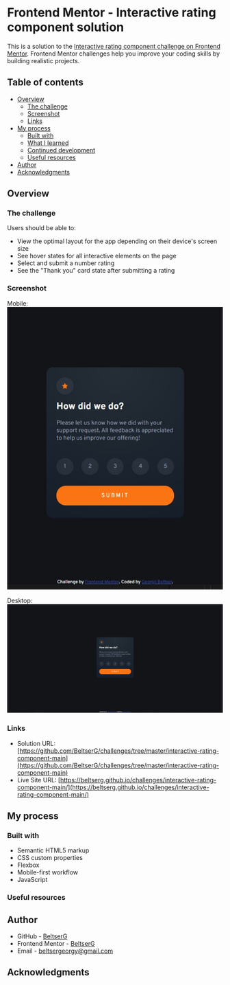 # Frontend Mentor - Interactive rating component solution

This is a solution to the [Interactive rating component challenge on Frontend Mentor](https://www.frontendmentor.io/challenges/interactive-rating-component-koxpeBUmI). Frontend Mentor challenges help you improve your coding skills by building realistic projects. 

## Table of contents

- [Overview](#overview)
  - [The challenge](#the-challenge)
  - [Screenshot](#screenshot)
  - [Links](#links)
- [My process](#my-process)
  - [Built with](#built-with)
  - [What I learned](#what-i-learned)
  - [Continued development](#continued-development)
  - [Useful resources](#useful-resources)
- [Author](#author)
- [Acknowledgments](#acknowledgments)


## Overview

### The challenge

Users should be able to:

- View the optimal layout for the app depending on their device's screen size
- See hover states for all interactive elements on the page
- Select and submit a number rating
- See the "Thank you" card state after submitting a rating

### Screenshot

Mobile:  
![](./Screenshot_mobile.jpg)

Desktop:  
![](./Screenshot_1.jpg)

### Links

- Solution URL: [https://github.com/BeltserG/challenges/tree/master/interactive-rating-component-main](https://github.com/BeltserG/challenges/tree/master/interactive-rating-component-main)
- Live Site URL: [https://beltserg.github.io/challenges/interactive-rating-component-main/](https://beltserg.github.io/challenges/interactive-rating-component-main/)

## My process

### Built with

- Semantic HTML5 markup
- CSS custom properties
- Flexbox
- Mobile-first workflow
- JavaScript

### Useful resources

## Author

- GitHub - [BeltserG](https://github.com/BeltserG)
- Frontend Mentor - [BeltserG](https://www.frontendmentor.io/profile/BeltserG)
- Email - beltsergeorgy@gmail.com

## Acknowledgments
